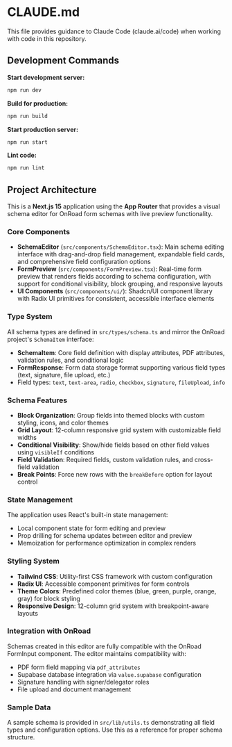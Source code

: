 # CLAUDE.md

This file provides guidance to Claude Code (claude.ai/code) when working with code in this repository.

## Development Commands

**Start development server:**
```bash
npm run dev
```

**Build for production:**
```bash
npm run build
```

**Start production server:**
```bash
npm run start
```

**Lint code:**
```bash
npm run lint
```

## Project Architecture

This is a **Next.js 15** application using the **App Router** that provides a visual schema editor for OnRoad form schemas with live preview functionality.

### Core Components

- **SchemaEditor** (`src/components/SchemaEditor.tsx`): Main schema editing interface with drag-and-drop field management, expandable field cards, and comprehensive field configuration options
- **FormPreview** (`src/components/FormPreview.tsx`): Real-time form preview that renders fields according to schema configuration, with support for conditional visibility, block grouping, and responsive layouts
- **UI Components** (`src/components/ui/`): Shadcn/UI component library with Radix UI primitives for consistent, accessible interface elements

### Type System

All schema types are defined in `src/types/schema.ts` and mirror the OnRoad project's `SchemaItem` interface:

- **SchemaItem**: Core field definition with display attributes, PDF attributes, validation rules, and conditional logic
- **FormResponse**: Form data storage format supporting various field types (text, signature, file upload, etc.)
- Field types: `text`, `text-area`, `radio`, `checkbox`, `signature`, `fileUpload`, `info`

### Schema Features

- **Block Organization**: Group fields into themed blocks with custom styling, icons, and color themes
- **Grid Layout**: 12-column responsive grid system with customizable field widths
- **Conditional Visibility**: Show/hide fields based on other field values using `visibleIf` conditions
- **Field Validation**: Required fields, custom validation rules, and cross-field validation
- **Break Points**: Force new rows with the `breakBefore` option for layout control

### State Management

The application uses React's built-in state management:
- Local component state for form editing and preview
- Prop drilling for schema updates between editor and preview
- Memoization for performance optimization in complex renders

### Styling System

- **Tailwind CSS**: Utility-first CSS framework with custom configuration
- **Radix UI**: Accessible component primitives for form controls
- **Theme Colors**: Predefined color themes (blue, green, purple, orange, gray) for block styling
- **Responsive Design**: 12-column grid system with breakpoint-aware layouts

### Integration with OnRoad

Schemas created in this editor are fully compatible with the OnRoad FormInput component. The editor maintains compatibility with:
- PDF form field mapping via `pdf_attributes`
- Supabase database integration via `value.supabase` configuration
- Signature handling with signer/delegator roles
- File upload and document management

### Sample Data

A sample schema is provided in `src/lib/utils.ts` demonstrating all field types and configuration options. Use this as a reference for proper schema structure.